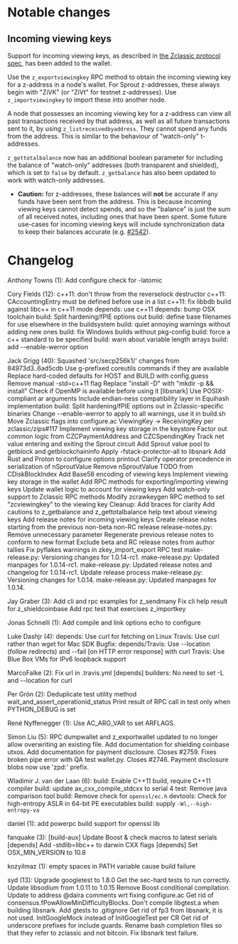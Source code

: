 Notable changes
===============

Incoming viewing keys
---------------------

Support for incoming viewing keys, as described in
[the Zclassic protocol spec](https://github.com/zclassic/zips/blob/master/protocol/protocol.pdf),
has been added to the wallet.

Use the `z_exportviewingkey` RPC method to obtain the incoming viewing key for a
z-address in a node's wallet. For Sprout z-addresses, these always begin with
"ZiVK" (or "ZiVt" for testnet z-addresses). Use `z_importviewingkey` to import
these into another node.

A node that possesses an incoming viewing key for a z-address can view all past
transactions received by that address, as well as all future transactions sent
to it, by using `z_listreceivedbyaddress`. They cannot spend any funds from the
address. This is similar to the behaviour of "watch-only" t-addresses.

`z_gettotalbalance` now has an additional boolean parameter for including the
balance of "watch-only" addresses (both transparent and shielded), which is set
to `false` by default. `z_getbalance` has also been updated to work with
watch-only addresses.

- **Caution:** for z-addresses, these balances will **not** be accurate if any
  funds have been sent from the address. This is because incoming viewing keys
  cannot detect spends, and so the "balance" is just the sum of all received
  notes, including ones that have been spent. Some future use-cases for incoming
  viewing keys will include synchronization data to keep their balances accurate
  (e.g. [#2542](https://github.com/zclassic/zclassic/issues/2542)).

Changelog
=========

Anthony Towns (1):
      Add configure check for -latomic

Cory Fields (12):
      c++11: don't throw from the reverselock destructor
      c++11: CAccountingEntry must be defined before use in a list
      c++11: fix libbdb build against libc++ in c++11 mode
      depends: use c++11
      depends: bump OSX toolchain
      build: Split hardening/fPIE options out
      build: define base filenames for use elsewhere in the buildsystem
      build: quiet annoying warnings without adding new ones
      build: fix Windows builds without pkg-config
      build: force a c++ standard to be specified
      build: warn about variable length arrays
      build: add --enable-werror option

Jack Grigg (40):
      Squashed 'src/secp256k1/' changes from 84973d3..6ad5cdb
      Use g-prefixed coreutils commands if they are available
      Replace hard-coded defaults for HOST and BUILD with config.guess
      Remove manual -std=c++11 flag
      Replace "install -D" with "mkdir -p && install"
      Check if OpenMP is available before using it
      [libsnark] Use POSIX-compliant ar arguments
      Include endian-ness compatibility layer in Equihash implementation
      build: Split hardening/fPIE options out in Zclassic-specific binaries
      Change --enable-werror to apply to all warnings, use it in build.sh
      Move Zclassic flags into configure.ac
      ViewingKey -> ReceivingKey per zclassic/zips#117
      Implement viewing key storage in the keystore
      Factor out common logic from CZCPaymentAddress and CZCSpendingKey
      Track net value entering and exiting the Sprout circuit
      Add Sprout value pool to getblock and getblockchaininfo
      Apply -fstack-protector-all to libsnark
      Add Rust and Proton to configure options printout
      Clarify operator precedence in serialization of nSproutValue
      Remove nSproutValue TODO from CDiskBlockIndex
      Add Base58 encoding of viewing keys
      Implement viewing key storage in the wallet
      Add RPC methods for exporting/importing viewing keys
      Update wallet logic to account for viewing keys
      Add watch-only support to Zclassic RPC methods
      Modify zcrawkeygen RPC method to set "zcviewingkey" to the viewing key
      Cleanup: Add braces for clarity
      Add cautions to z_getbalance and z_gettotalbalance help text about viewing keys
      Add release notes for incoming viewing keys
      Create release notes starting from the previous non-beta non-RC release
      release-notes.py: Remove unnecessary parameter
      Regenerate previous release notes to conform to new format
      Exclude beta and RC release notes from author tallies
      Fix pyflakes warnings in zkey_import_export RPC test
      make-release.py: Versioning changes for 1.0.14-rc1.
      make-release.py: Updated manpages for 1.0.14-rc1.
      make-release.py: Updated release notes and changelog for 1.0.14-rc1.
      Update release process
      make-release.py: Versioning changes for 1.0.14.
      make-release.py: Updated manpages for 1.0.14.

Jay Graber (3):
      Add cli and rpc examples for z_sendmany
      Fix cli help result for z_shieldcoinbase
      Add rpc test that exercises z_importkey

Jonas Schnelli (1):
      Add compile and link options echo to configure

Luke Dashjr (4):
      depends: Use curl for fetching on Linux
      Travis: Use curl rather than wget for Mac SDK
      Bugfix: depends/Travis: Use --location (follow redirects) and --fail [on HTTP error response] with curl
      Travis: Use Blue Box VMs for IPv6 loopback support

MarcoFalke (2):
      Fix url in .travis.yml
      [depends] builders: No need to set -L and --location for curl

Per Grön (2):
      Deduplicate test utility method wait_and_assert_operationid_status
      Print result of RPC call in test only when PYTHON_DEBUG is set

René Nyffenegger (1):
      Use AC_ARG_VAR to set ARFLAGS.

Simon Liu (5):
      RPC dumpwallet and z_exportwallet updated to no longer allow     overwriting an existing file.
      Add documentation for shielding coinbase utxos.
      Add documentation for payment disclosure.
      Closes #2759. Fixes broken pipe error with QA test wallet.py.
      Closes #2746. Payment disclosure blobs now use 'zpd:' prefix.

Wladimir J. van der Laan (6):
      build: Enable C++11 build, require C++11 compiler
      build: update ax_cxx_compile_stdcxx to serial 4
      test: Remove java comparison tool
      build: Remove check for `openssl/ec.h`
      devtools: Check for high-entropy ASLR in 64-bit PE executables
      build: supply `-Wl,--high-entropy-va`

daniel (1):
      add powerpc build support for openssl lib

fanquake (3):
      [build-aux] Update Boost & check macros to latest serials
      [depends] Add -stdlib=libc++ to darwin CXX flags
      [depends] Set OSX_MIN_VERSION to 10.8

kozyilmaz (1):
      empty spaces in PATH variable cause build failure

syd (13):
      Upgrade googletest to 1.8.0
      Get the sec-hard tests to run correctly.
      Update libsodium from 1.0.11 to 1.0.15
      Remove Boost conditional compilation.
      Update to address @daira comments wrt fixing configure.ac
      Get rid of consensus.fPowAllowMinDifficultyBlocks.
      Don't compile libgtest.a when building libsnark.
      Add gtests to .gitignore
      Get rid of fp3 from libsnark, it is not used.
      InitGoogleMock instead of InitGoogleTest per CR
      Get rid of underscore prefixes for include guards.
      Rename bash completion files so that they refer to zclassic and not bitcoin.
      Fix libsnark test failure.

